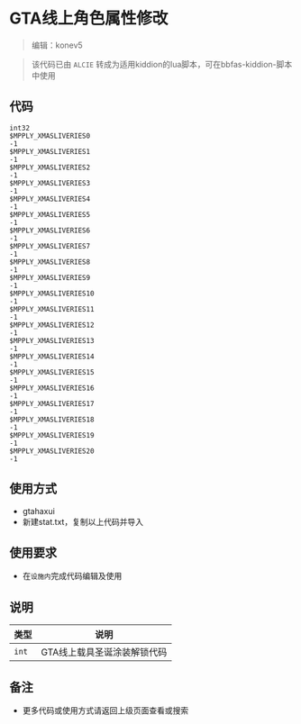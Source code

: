 

# GTA线上角色属性修改

>编辑：konev5

>该代码已由 `ALCIE` 转成为适用kiddion的lua脚本，可在bbfas-kiddion-脚本中使用


## 代码
```
int32
$MPPLY_XMASLIVERIES0
-1
$MPPLY_XMASLIVERIES1
-1
$MPPLY_XMASLIVERIES2
-1
$MPPLY_XMASLIVERIES3
-1
$MPPLY_XMASLIVERIES4
-1
$MPPLY_XMASLIVERIES5
-1
$MPPLY_XMASLIVERIES6
-1
$MPPLY_XMASLIVERIES7
-1
$MPPLY_XMASLIVERIES8
-1
$MPPLY_XMASLIVERIES9
-1
$MPPLY_XMASLIVERIES10
-1
$MPPLY_XMASLIVERIES11
-1
$MPPLY_XMASLIVERIES12
-1
$MPPLY_XMASLIVERIES13
-1
$MPPLY_XMASLIVERIES14
-1
$MPPLY_XMASLIVERIES15
-1
$MPPLY_XMASLIVERIES16
-1
$MPPLY_XMASLIVERIES17
-1
$MPPLY_XMASLIVERIES18
-1
$MPPLY_XMASLIVERIES19
-1
$MPPLY_XMASLIVERIES20
-1
```
## 使用方式
- gtahaxui
- 新建stat.txt，复制以上代码并导入



## 使用要求
- 在`设施内`完成代码编辑及使用


## 说明

|类型|说明|
|:-----|-----                           |
|`int`  | GTA线上载具圣诞涂装解锁代码 |

## 备注

- 更多代码或使用方式请返回上级页面查看或搜索


